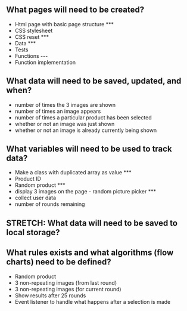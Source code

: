 ## What pages will need to be created?

- Html page with basic page structure ***
- CSS stylesheet
- CSS reset  ***
- Data ***
- Tests
- Functions ---
- Function implementation

## What data will need to be saved, updated, and when?

- number of times the 3 images are shown
- number of times an image appears
- number of times a particular product has been selected
- whether or not an image was just shown
- whether or not an image is already currently being shown

## What variables will need to be used to track data?

- Make a class with duplicated array as value ***
- Product ID
- Random product ***
- display 3 images on the page - random picture picker ***
- collect user data
- number of rounds remaining

## STRETCH: What data will need to be saved to local storage?



## What rules exists and what algorithms (flow charts) need to be defined?

- Random product
- 3 non-repeating images (from last round)
- 3 non-repeating images (for current round)
- Show results after 25 rounds
- Event listener to handle what happens after a selection is made
